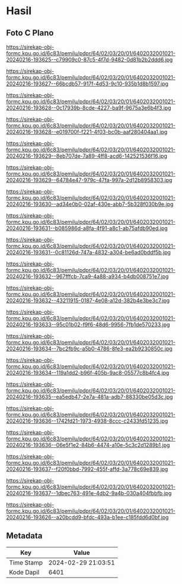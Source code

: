 # Hasil

## Foto C Plano

https://sirekap-obj-formc.kpu.go.id/6c83/pemilu/pdpr/64/02/03/20/01/6402032001021-20240216-193625--c79909c0-87c5-4f7d-9482-0d81b2b2ddd6.jpg

https://sirekap-obj-formc.kpu.go.id/6c83/pemilu/pdpr/64/02/03/20/01/6402032001021-20240216-193627--66bcdb57-917f-4d53-9c10-935b1d8b1597.jpg

https://sirekap-obj-formc.kpu.go.id/6c83/pemilu/pdpr/64/02/03/20/01/6402032001021-20240216-193628--0c17939b-8cde-4227-ba9f-9675a3e6b4f3.jpg

https://sirekap-obj-formc.kpu.go.id/6c83/pemilu/pdpr/64/02/03/20/01/6402032001021-20240216-193628--e019700f-f221-4f03-bc0b-aaf280404aa1.jpg

https://sirekap-obj-formc.kpu.go.id/6c83/pemilu/pdpr/64/02/03/20/01/6402032001021-20240216-193629--8eb707de-7a89-4ff8-acd6-142521536f16.jpg

https://sirekap-obj-formc.kpu.go.id/6c83/pemilu/pdpr/64/02/03/20/01/6402032001021-20240216-193629--64784e47-979c-47fa-997a-2d12b8958303.jpg

https://sirekap-obj-formc.kpu.go.id/6c83/pemilu/pdpr/64/02/03/20/01/6402032001021-20240216-193630--ad34e0b0-02af-430e-abb7-5b328f030b9e.jpg

https://sirekap-obj-formc.kpu.go.id/6c83/pemilu/pdpr/64/02/03/20/01/6402032001021-20240216-193631--b085986d-a8fa-4f91-a8c1-ab75afdb90ed.jpg

https://sirekap-obj-formc.kpu.go.id/6c83/pemilu/pdpr/64/02/03/20/01/6402032001021-20240216-193631--0c81126d-747a-4832-a304-be6ad0bddf5b.jpg

https://sirekap-obj-formc.kpu.go.id/6c83/pemilu/pdpr/64/02/03/20/01/6402032001021-20240216-193632--967fffcb-7ca9-4a88-a934-b4db008751e7.jpg

https://sirekap-obj-formc.kpu.go.id/6c83/pemilu/pdpr/64/02/03/20/01/6402032001021-20240216-193632--43211915-0187-4e08-a12d-382b4e3be3c7.jpg

https://sirekap-obj-formc.kpu.go.id/6c83/pemilu/pdpr/64/02/03/20/01/6402032001021-20240216-193633--95c01b02-f9f6-48d6-9956-7fb1de570233.jpg

https://sirekap-obj-formc.kpu.go.id/6c83/pemilu/pdpr/64/02/03/20/01/6402032001021-20240216-193634--7bc2fb9c-a5b0-4786-8fe3-ea2b9230850c.jpg

https://sirekap-obj-formc.kpu.go.id/6c83/pemilu/pdpr/64/02/03/20/01/6402032001021-20240216-193634--119a1dd2-b96f-405b-9ac8-05577c8b4fc4.jpg

https://sirekap-obj-formc.kpu.go.id/6c83/pemilu/pdpr/64/02/03/20/01/6402032001021-20240216-193635--ea5edb47-2e7a-481a-adb7-88330be05d3c.jpg

https://sirekap-obj-formc.kpu.go.id/6c83/pemilu/pdpr/64/02/03/20/01/6402032001021-20240216-193636--1742fd21-1973-4938-8ccc-c2433fd51235.jpg

https://sirekap-obj-formc.kpu.go.id/6c83/pemilu/pdpr/64/02/03/20/01/6402032001021-20240216-193636--06e5f1e2-84b6-4474-a10e-5c3c2d1289b1.jpg

https://sirekap-obj-formc.kpu.go.id/6c83/pemilu/pdpr/64/02/03/20/01/6402032001021-20240216-193637--f20f0bbd-7992-455f-affd-3a778c69e839.jpg

https://sirekap-obj-formc.kpu.go.id/6c83/pemilu/pdpr/64/02/03/20/01/6402032001021-20240216-193637--1dbec763-491e-4db2-9a4b-030a404fbbfb.jpg

https://sirekap-obj-formc.kpu.go.id/6c83/pemilu/pdpr/64/02/03/20/01/6402032001021-20240216-193626--a20bcdd9-bfdc-493a-b1ee-c185fdd6d0bf.jpg


## Metadata

| Key        | Value               |
| ---------- | ------------------- |
| Time Stamp | 2024-02-29 21:03:51 |
| Kode Dapil | 6401                |




